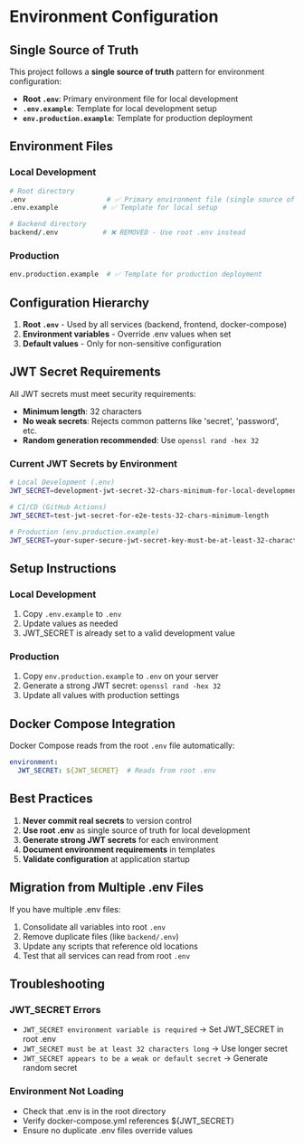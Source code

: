 # Environment Configuration

## Single Source of Truth

This project follows a **single source of truth** pattern for environment configuration:

- **Root `.env`**: Primary environment file for local development
- **`.env.example`**: Template for local development setup
- **`env.production.example`**: Template for production deployment

## Environment Files

### Local Development
```bash
# Root directory
.env                    # ✅ Primary environment file (single source of truth)
.env.example           # ✅ Template for local setup

# Backend directory  
backend/.env           # ❌ REMOVED - Use root .env instead
```

### Production
```bash
env.production.example  # ✅ Template for production deployment
```

## Configuration Hierarchy

1. **Root `.env`** - Used by all services (backend, frontend, docker-compose)
2. **Environment variables** - Override .env values when set
3. **Default values** - Only for non-sensitive configuration

## JWT Secret Requirements

All JWT secrets must meet security requirements:
- **Minimum length**: 32 characters
- **No weak secrets**: Rejects common patterns like 'secret', 'password', etc.
- **Random generation recommended**: Use `openssl rand -hex 32`

### Current JWT Secrets by Environment

```bash
# Local Development (.env)
JWT_SECRET=development-jwt-secret-32-chars-minimum-for-local-development

# CI/CD (GitHub Actions)
JWT_SECRET=test-jwt-secret-for-e2e-tests-32-chars-minimum-length

# Production (env.production.example)
JWT_SECRET=your-super-secure-jwt-secret-key-must-be-at-least-32-characters-long
```

## Setup Instructions

### Local Development
1. Copy `.env.example` to `.env`
2. Update values as needed
3. JWT_SECRET is already set to a valid development value

### Production
1. Copy `env.production.example` to `.env` on your server
2. Generate a strong JWT secret: `openssl rand -hex 32`
3. Update all values with production settings

## Docker Compose Integration

Docker Compose reads from the root `.env` file automatically:
```yaml
environment:
  JWT_SECRET: ${JWT_SECRET}  # Reads from root .env
```

## Best Practices

1. **Never commit real secrets** to version control
2. **Use root .env** as single source of truth for local development
3. **Generate strong JWT secrets** for each environment
4. **Document environment requirements** in templates
5. **Validate configuration** at application startup

## Migration from Multiple .env Files

If you have multiple .env files:
1. Consolidate all variables into root `.env`
2. Remove duplicate files (like `backend/.env`)
3. Update any scripts that reference old locations
4. Test that all services can read from root `.env`

## Troubleshooting

### JWT_SECRET Errors
- `JWT_SECRET environment variable is required` → Set JWT_SECRET in root .env
- `JWT_SECRET must be at least 32 characters long` → Use longer secret
- `JWT_SECRET appears to be a weak or default secret` → Generate random secret

### Environment Not Loading
- Check that .env is in the root directory
- Verify docker-compose.yml references ${JWT_SECRET}
- Ensure no duplicate .env files override values
